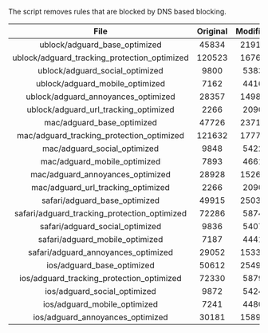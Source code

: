 The script removes rules that are blocked by DNS based blocking.


| File | Original | Modified |
|:----:|:-----:|:-----:|
| ublock/adguard_base_optimized | 45834 | 21918 |
| ublock/adguard_tracking_protection_optimized | 120523 | 16762 |
| ublock/adguard_social_optimized | 9800 | 5383 |
| ublock/adguard_mobile_optimized | 7162 | 4416 |
| ublock/adguard_annoyances_optimized | 28357 | 14989 |
| ublock/adguard_url_tracking_optimized | 2266 | 2090 |
| mac/adguard_base_optimized | 47726 | 23715 |
| mac/adguard_tracking_protection_optimized | 121632 | 17774 |
| mac/adguard_social_optimized | 9848 | 5422 |
| mac/adguard_mobile_optimized | 7893 | 4661 |
| mac/adguard_annoyances_optimized | 28928 | 15260 |
| mac/adguard_url_tracking_optimized | 2266 | 2090 |
| safari/adguard_base_optimized | 49915 | 25031 |
| safari/adguard_tracking_protection_optimized | 72286 | 5874 |
| safari/adguard_social_optimized | 9836 | 5407 |
| safari/adguard_mobile_optimized | 7187 | 4441 |
| safari/adguard_annoyances_optimized | 29052 | 15334 |
| ios/adguard_base_optimized | 50612 | 25495 |
| ios/adguard_tracking_protection_optimized | 72330 | 5879 |
| ios/adguard_social_optimized | 9872 | 5424 |
| ios/adguard_mobile_optimized | 7241 | 4480 |
| ios/adguard_annoyances_optimized | 30181 | 15894 |